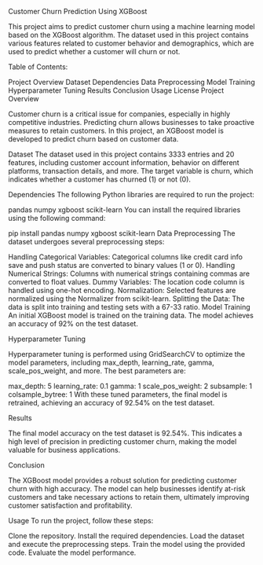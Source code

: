 Customer Churn Prediction Using XGBoost

This project aims to predict customer churn using a machine learning model based on the XGBoost algorithm. The dataset used in this project contains various features related to customer behavior and demographics, which are used to predict whether a customer will churn or not.

Table of Contents:

Project Overview
Dataset
Dependencies
Data Preprocessing
Model Training
Hyperparameter Tuning
Results
Conclusion
Usage
License
Project Overview

Customer churn is a critical issue for companies, especially in highly competitive industries. Predicting churn allows businesses to take proactive measures to retain customers. In this project, an XGBoost model is developed to predict churn based on customer data.

Dataset
The dataset used in this project contains 3333 entries and 20 features, including customer account information, behavior on different platforms, transaction details, and more. The target variable is churn, which indicates whether a customer has churned (1) or not (0).

Dependencies
The following Python libraries are required to run the project:

pandas
numpy
xgboost
scikit-learn
You can install the required libraries using the following command:

pip install pandas numpy xgboost scikit-learn
Data Preprocessing
The dataset undergoes several preprocessing steps:

Handling Categorical Variables: Categorical columns like credit card info save and push status are converted to binary values (1 or 0).
Handling Numerical Strings: Columns with numerical strings containing commas are converted to float values.
Dummy Variables: The location code column is handled using one-hot encoding.
Normalization: Selected features are normalized using the Normalizer from scikit-learn.
Splitting the Data: The data is split into training and testing sets with a 67-33 ratio.
Model Training
An initial XGBoost model is trained on the training data. The model achieves an accuracy of 92% on the test dataset.

Hyperparameter Tuning

Hyperparameter tuning is performed using GridSearchCV to optimize the model parameters, including max_depth, learning_rate, gamma, scale_pos_weight, and more. The best parameters are:

max_depth: 5
learning_rate: 0.1
gamma: 1
scale_pos_weight: 2
subsample: 1
colsample_bytree: 1
With these tuned parameters, the final model is retrained, achieving an accuracy of 92.54% on the test dataset.

Results

The final model accuracy on the test dataset is 92.54%. This indicates a high level of precision in predicting customer churn, making the model valuable for business applications.

Conclusion

The XGBoost model provides a robust solution for predicting customer churn with high accuracy. The model can help businesses identify at-risk customers and take necessary actions to retain them, ultimately improving customer satisfaction and profitability.

Usage
To run the project, follow these steps:

Clone the repository.
Install the required dependencies.
Load the dataset and execute the preprocessing steps.
Train the model using the provided code.
Evaluate the model performance.
